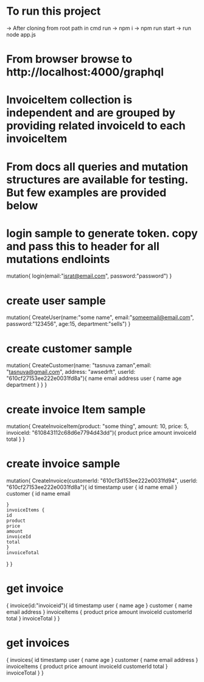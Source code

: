 # To run this project
  -> After cloning from root path in cmd run
  -> npm i
  -> npm run start
  -> run node app.js

  # From browser browse to http://localhost:4000/graphql

  # InvoiceItem collection is independent and are grouped by providing related invoiceId to each invoiceItem

  # From docs all queries and mutation structures are available for testing. But few examples are provided below


# login sample to generate token. copy and pass this to header for all mutations endloints
mutation{
  login(email:"israt@email.com", password:"password")
}

# create user sample
mutation{
  CreateUser(name:"some name", email:"someemail@email.com", password:"123456", age:15, department:"sells")
}

# create customer sample
mutation{
  CreateCustomer(name: "tasnuva zaman",email: "tasnuva@gmail.com", address: "awsedrft", userId: "610cf27153ee222e0031fd8a"){
    name
    email
    address
    user {
      name
      age
      department
    }
  }
}

# create invoice Item sample
mutation{
  CreateInvoiceItem(product: "some thing", amount: 10, price: 5, invoiceId: "610843112c68d6e7794d43dd"){
    product
    price
    amount
    invoiceId
    total
  }
}

# create invoice sample
mutation{
  CreateInvoice(customerId: "610cf3d153ee222e0031fd94", userId: "610cf27153ee222e0031fd8a"){
    id
    timestamp
    user {
      id
      name
      email
    }
    customer {
      id
      name
      email

    }
    invoiceItems {
    id
    product
    price
    amount
    invoiceId
    total
    }
    invoiceTotal
  }
}

# get invoice
{
  invoice(id:"invoiceid"){
    id
    timestamp
    user {
      name
      age
    }
    customer {
      name
      email
      address
    }
    invoiceItems {
      product
      price
      amount
      invoiceId
      customerId
      total
    }
    invoiceTotal
  }
}

# get invoices
{
  invoices{
    id
    timestamp
    user {
      name
      age
    }
    customer {
      name
      email
      address
    }
    invoiceItems {
      product
      price
      amount
      invoiceId
      customerId
      total
    }
    invoiceTotal
  }
}
